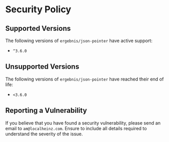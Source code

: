 # Security Policy

## Supported Versions

The following versions of `ergebnis/json-pointer` have active support:

- `^3.6.0`

## Unsupported Versions

The following versions of `ergebnis/json-pointer` have reached their end of life:

- `<3.6.0`

## Reporting a Vulnerability

If you believe that you have found a security vulnerability, please send an email to `am@localheinz.com`. Ensure to include all details required to understand the severity of the issue.

